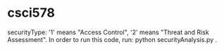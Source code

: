 # csci578

securityType: '1' means "Access Control", '2' means "Threat and Risk Assessment".
In order to run this code, run: python securityAnalysis.py <inputFile> <outputFile> <securityType>.
